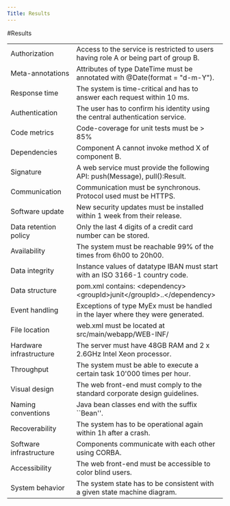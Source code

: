 ```yaml
---
Title: Results
---
```

#Results

| | |
|---|---|
|Authorization | Access to the service is restricted to users having role A or being part of group B.   
|Meta-annotations | Attributes of type DateTime must be annotated with @Date(format = "d-m-Y").	                                         
|Response time | The system is time-critical and has to answer each request within 10 ms.                   					 
|Authentication | The user has to confirm his identity using the central authentication service.	              	 
|Code metrics	  | Code-coverage for unit tests must be > 85%
|Dependencies | Component A cannot invoke method X of component B.
|Signature  | A web service must provide the following API: push(Message), pull():Result.                                  
|Communication  | Communication must be synchronous. Protocol used must be HTTPS.                                              
|Software update  | New security updates must be installed within 1 week from their release.                                                             
|Data retention policy | Only the last 4 digits of a credit card number can be stored. 	  
|Availability | The system must be reachable 99% of the times from 6h00 to 20h00.	 
|Data integrity | Instance values of datatype IBAN must start with an ISO 3166-1 country code.             
|Data structure | pom.xml contains: &lt;dependency>&lt;groupId>junit&lt;/groupId>..&lt;/dependency>	         	                     
|Event handling | Exceptions of type MyEx must be handled in the layer where they were generated.        	                                    
|File location | web.xml must be located at src/main/webapp/WEB-INF/                		     
|Hardware infrastructure | The server must have 48GB RAM and 2 x 2.6GHz Intel Xeon processor.                                                          
|Throughput | The system must be able to execute a certain task 10'000 times per hour.         
|Visual design  | The web front-end must comply to the standard corporate design guidelines.                      
|Naming conventions  | Java bean classes end with the suffix ``Bean\''.       
|Recoverability | The system has to be operational again within 1h after a crash.
|Software infrastructure | Components communicate with each other using CORBA.                   		 
|Accessibility | The web front-end must be accessible to color blind users.                                                             
|System behavior  | The system state has to be consistent with a given state  machine diagram.
